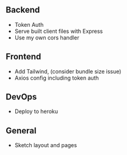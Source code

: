 ## Backend

- Token Auth
- Serve built client files with Express
- Use my own cors handler

## Frontend

- Add Tailwind, (consider bundle size issue)
- Axios config including token auth

## DevOps

- Deploy to heroku

## General

- Sketch layout and pages